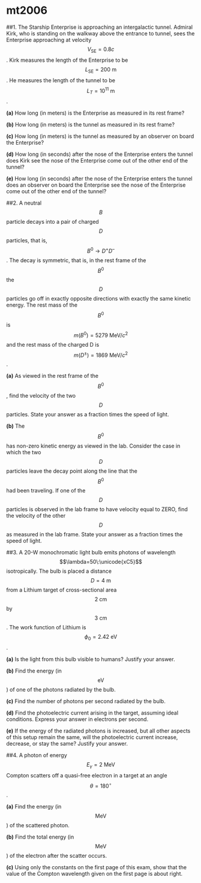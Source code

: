 # mt2006

##1.
The Starship Enterprise is approaching an intergalactic tunnel. Admiral Kirk, who is
standing on the walkway above the entrance to tunnel, sees the Enterprise approaching at velocity $$V_{\text{SE}}=0.8c$$. Kirk measures the length of the Enterprise to be $$L_{\text{SE}}=200\:\text{m}$$. He measures the length of the tunnel to be $$L_T=10^{11}\:\text{m}$$.

**(a)** How long (in meters) is the Enterprise as measured in its rest frame?

**(b)** How long (in meters) is the tunnel as measured in its rest frame?

**(c)** How long (in meters) is the tunnel as measured by an observer on board the Enterprise?

**(d)** How long (in seconds) after the nose of the Enterprise enters the tunnel does Kirk see the nose of the Enterprise come out of the other end of the tunnel?

**(e)** How long (in seconds) after the nose of the Enterprise enters the tunnel does
an observer on board the Enterprise see the nose of the Enterprise come out of the other end of the tunnel?

##2.
A neutral $$B$$ particle decays into a pair of charged $$D$$ particles, that is, $$B^0\to{D^+}{D^–}$$. The decay is symmetric, that is, in the rest frame of the $$B^0$$ the $$D$$ particles go off in exactly opposite directions with exactly the same kinetic energy. The rest mass of the $$B^0$$ is $$m(B^0)=5279\:\text{MeV}/c^2$$ and the rest mass of the charged D is $$m(D^\pm)=1869\:\text{MeV}/c^2$$.

**(a)** As viewed in the rest frame of the $$B^0$$, find the velocity of the two $$D$$ particles. State your answer as a fraction times the speed of light.

**(b)** The $$B^0$$ has non-zero kinetic energy as viewed in the lab. Consider the case in which the two $$D$$ particles leave the decay point along the line that the $$B^0$$ had been traveling. If one of the $$D$$ particles is observed in the lab frame to have velocity equal to ZERO, find the velocity of the other $$D$$ as measured in the lab frame. State your answer as a fraction times the speed of light.

##3.
A 20-W monochromatic light bulb emits photons of wavelength $$\lambda=50\:\unicode{xC5}$$ isotropically. The bulb is placed a distance $$D=4\:\text{m}$$ from a Lithium target of cross-sectional area $$2\:\text{cm}$$ by $$3\:\text{cm}$$. The work function of Lithium is $$\phi_{0}=2.42\:\text{eV}$$.

**(a)** Is the light from this bulb visible to humans? Justify your answer.

**(b)** Find the energy (in $$\text{eV}$$) of one of the photons radiated by the bulb.

**(c)** Find the number of photons per second radiated by the bulb.

**(d)** Find the photoelectric current arising in the target, assuming ideal conditions. Express
your answer in electrons per second.

**(e)** If the energy of the radiated photons is increased, but all other aspects of this setup remain the same, will the photoelectric current increase, decrease, or stay the same? Justify your answer.

##4.
A photon of energy $$E_\gamma=2\:\text{MeV}$$ Compton scatters off a quasi-free electron in a target at an angle $$\theta=180^{\circ}$$.

**(a)** Find the energy (in $$\text{MeV}$$) of the scattered photon.

**(b)** Find the total energy (in $$\text{MeV}$$) of the electron after the scatter occurs.

**(c)** Using only the constants on the first page of this exam, show that the value of the Compton wavelength given on the first page is about right.
